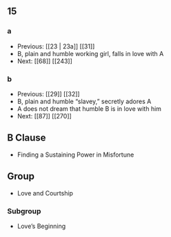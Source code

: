 ## 15
### a
- Previous: [[23 | 23a]] [[31]] 
- B, plain and humble working girl, falls in love with A
- Next: [[68]] [[243]] 

### b
- Previous: [[29]] [[32]] 
- B, plain and humble “slavey,” secretly adores A
- A does not dream that humble B is in love with him
- Next: [[87]] [[270]] 

## B Clause
- Finding a Sustaining Power in Misfortune

## Group
- Love and Courtship

### Subgroup
- Love’s Beginning

